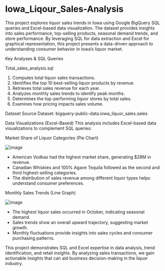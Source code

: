# Iowa_Liqour_Sales-Analysis 

This project explores liquor sales trends in Iowa using Google BigQuery SQL queries and Excel-based data visualization. The dataset provides insights into sales performance, top-selling products, seasonal demand trends, and store performance.
By leveraging SQL for data extraction and Excel for graphical representation, this project presents a data-driven approach to understanding consumer behavior in Iowa’s liquor market.

Key Analyses & SQL Queries

Total_sales_analysis.sql	
1) Computes total liquor sales transactions.
2) Identifies the top 10 best-selling liquor products by revenue.
3) Retrieves total sales revenue for each year.
4) Analyzes monthly sales trends to identify peak months.
5) Determines the top-performing liquor stores by total sales.
6) Examines how pricing impacts sales volume.

 Dataset Source
 Dataset: bigquery-public-data.iowa_liquor_sales.sales

 Data Visualizations (Excel-Based)
 This analysis includes Excel-based data visualizations to complement SQL queries:

 Market Share of Liquor Categories (Pie Chart)

 ![image](https://github.com/user-attachments/assets/1d5add98-720a-4215-9f4b-4055044ed737)


- American Vodkas had the highest market share, generating $28M in revenue.
- Canadian Whiskies and 100% Agave Tequila followed as the second and third highest-selling categories.
- The distribution of sales revenue among different liquor types helps understand consumer preferences.

Monthly Sales Trends (Line Graph)

![image](https://github.com/user-attachments/assets/c5e69233-d286-4c79-99fa-aa8d9e515b1b)


- The highest liquor sales occurred in October, indicating seasonal demand.
- Sales trends show an overall upward trajectory, suggesting market growth.
- Monthly fluctuations provide insights into sales cycles and consumer purchasing patterns.

This project demonstrates SQL and Excel expertise in data analysis, trend identification, and retail insights. By analyzing sales transactions, we gain actionable insights that can aid business decision-making in the liquor industry.
